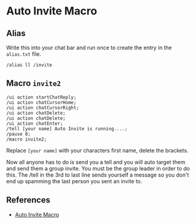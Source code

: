 # Auto Invite Macro

## Alias

Write this into your chat bar and run once to create the entry in the `alias.txt` file.

```
/alias ll /invite
```

## Macro `invite2`

```
/ui action startChatReply;
/ui action chatCursorHome;
/ui action chatCursorRight;
/ui action chatDelete;
/ui action chatDelete;
/ui action chatEnter;
/tell [your name] Auto Invite is running....;
/pause 8;
/macro invite2;
```

Replace `[your name]` with your characters first name, delete the brackets.

Now all anyone has to do is send you a tell and you will auto target them and send them a group invite. You must be the group leader in order to do this.
The /tell in the 3rd to last line sends yourself a message so you don't end up spamming the last person you sent an invite to.

## References

* [Auto Invite Macro](https://swgprophecy.com/showthread.php?tid=727)

